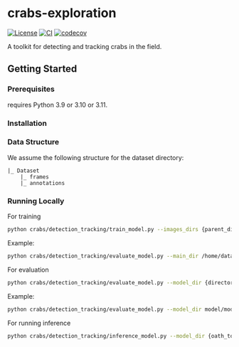 # crabs-exploration

[![License](https://img.shields.io/badge/License-BSD_3--Clause-orange.svg)](https://opensource.org/licenses/BSD-3-Clause)
[![CI](https://img.shields.io/github/actions/workflow/status/SainsburyWellcomeCentre/crabs-exploration/test_and_deploy.yml?label=CI)](https://github.com/SainsburyWellcomeCentre/crabs-exploration/actions/workflows/test_and_deploy.yml)
[![codecov](https://codecov.io/gh/sainsburyWellcomeCentre/crabs-exploration/graph/badge.svg?token=9dM37vnAIT)](https://codecov.io/gh/sainsburyWellcomeCentre/crabs-exploration)

A toolkit for detecting and tracking crabs in the field.

## Getting Started

### Prerequisites

<!-- Any tools or versions of languages needed to run code. For example specific Python or Node versions. Minimum hardware requirements also go here. -->

requires Python 3.9 or 3.10 or 3.11.

### Installation

<!-- How to build or install the application. -->

### Data Structure

We assume the following structure for the dataset directory:

```
|_ Dataset
    |_ frames
    |_ annotations
```

### Running Locally

For training

```bash
python crabs/detection_tracking/train_model.py --images_dirs {parent_directory_of_frames_and_annotation} {optional_second_parent_directory_of_frames_and_annotation} --annotation_files {path_to_annotation_file.json} {path_to_optional_second_annotation_file.json}
```

Example:

```bash
python crabs/detection_tracking/evaluate_model.py --main_dir /home/data/dataset1/frames /home/data/dataset2/frames --annotation_file /home/data/dataset2/annotations/annotation_dataset1.json /home/data/dataset2/frames/annotations/annotation_dataset2.json
```

For evaluation

```bash
python crabs/detection_tracking/evaluate_model.py --model_dir {directory_to_saved_model} --main_dir {parent_directory_of_frames_and_annotation} {optional_second_parent_directory_of_frames_and_annotation} --annotation_file {annotation_file.json} {optional_second_annotation_file.json}
```

Example:

```bash
python crabs/detection_tracking/evaluate_model.py --model_dir model/model_00.pt --main_dir /home/data/dataset1 /home/data/dataset2 --annotation_file annotation_dataset1.json annotation_dataset2.json
```

For running inference

```bash
python crabs/detection_tracking/inference_model.py --model_dir {oath_to_trained_model} --vid_path {path_to_input_video}
```
